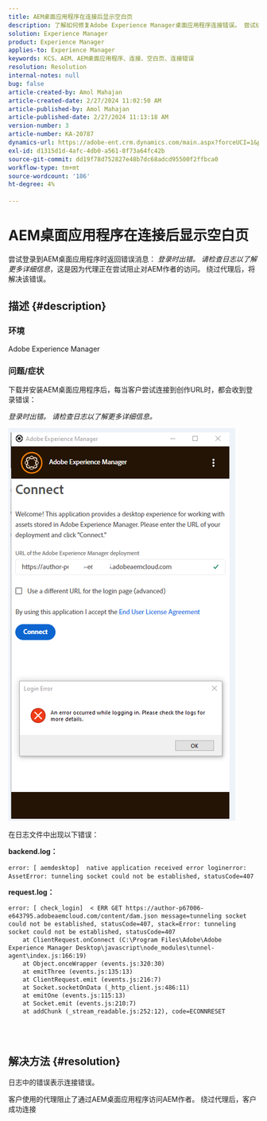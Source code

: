 ```yaml
---
title: AEM桌面应用程序在连接后显示空白页
description: 了解如何修复Adobe Experience Manager桌面应用程序连接错误。 尝试绕过代理。
solution: Experience Manager
product: Experience Manager
applies-to: Experience Manager
keywords: KCS、AEM、AEM桌面应用程序、连接、空白页、连接错误
resolution: Resolution
internal-notes: null
bug: false
article-created-by: Amol Mahajan
article-created-date: 2/27/2024 11:02:50 AM
article-published-by: Amol Mahajan
article-published-date: 2/27/2024 11:13:18 AM
version-number: 3
article-number: KA-20787
dynamics-url: https://adobe-ent.crm.dynamics.com/main.aspx?forceUCI=1&pagetype=entityrecord&etn=knowledgearticle&id=829e44b9-5fd5-ee11-9079-6045bd006268
exl-id: d1315d1d-4afc-4db0-a561-8f73a64fc42b
source-git-commit: dd19f78d752827e48b7dc68adcd95500f2ffbca0
workflow-type: tm+mt
source-wordcount: '186'
ht-degree: 4%

---
```


# AEM桌面应用程序在连接后显示空白页


尝试登录到AEM桌面应用程序时返回错误消息： *登录时出错。 请检查日志以了解更多详细信息*，这是因为代理正在尝试阻止对AEM作者的访问。 绕过代理后，将解决该错误。

## 描述 {#description}


### <b>环境</b>

Adobe Experience Manager



### <b>问题/症状</b>

下载并安装AEM桌面应用程序后，每当客户尝试连接到创作URL时，都会收到登录错误：

*登录时出错。 请检查日志以了解更多详细信息。*

![](assets/___839e44b9-5fd5-ee11-9079-6045bd006268___.png)

在日志文件中出现以下错误：

<b>backend.log：</b>

`error: [ aemdesktop]  native application received error loginerror: AssetError: tunneling socket could not be established, statusCode=407`

<b>request.log：</b>




```
error: [ check_login]  < ERR GET https://author-p67006-e643795.adobeaemcloud.com/content/dam.json message=tunneling socket could not be established, statusCode=407, stack=Error: tunneling socket could not be established, statusCode=407
    at ClientRequest.onConnect (C:\Program Files\Adobe\Adobe Experience Manager Desktop\javascript\node_modules\tunnel-agent\index.js:166:19)
    at Object.onceWrapper (events.js:320:30)
    at emitThree (events.js:135:13)
    at ClientRequest.emit (events.js:216:7)
    at Socket.socketOnData (_http_client.js:486:11)
    at emitOne (events.js:115:13)
    at Socket.emit (events.js:210:7)
    at addChunk (_stream_readable.js:252:12), code=ECONNRESET
```


<br> 

## 解决方法 {#resolution}


日志中的错误表示连接错误。

客户使用的代理阻止了通过AEM桌面应用程序访问AEM作者。 绕过代理后，客户成功连接
